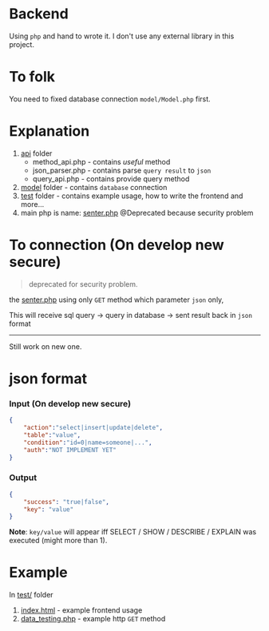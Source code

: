 # Backend
Using `php` and hand to wrote it. I don't use any external library in this project. 

# To folk
You need to fixed database connection `model/Model.php` first.

# Explanation
1. [api](api) folder
    - method_api.php - contains *useful* method
    - json_parser.php - contains parse `query result` to `json`
    - query_api.php - contains provide query method
2. [model](model) folder - contains `database` connection
3. [test](test) folder - contains example usage, how to write the frontend and more...
4. main php is name: [senter.php](senter.php) @Deprecated because security problem

# To connection (On develop new secure)
> deprecated for security problem.

the [senter.php](senter.php) using only `GET` method which parameter `json` only,   <p>
This will receive sql query -> query in database -> sent result back in `json` format

------

Still work on new one.

# json format

### Input (On develop new secure)
```json
{
    "action":"select|insert|update|delete",
    "table":"value",
    "condition":"id=0|name=someone|...",
    "auth":"NOT IMPLEMENT YET"
}
```

### Output
```json
{
    "success": "true|false", 
    "key": "value"
}
```
**Note**: `key/value` will appear iff SELECT / SHOW / DESCRIBE / EXPLAIN was executed (might more than 1).

# Example
In [test/](test) folder
1. [index.html](test/index.html) - example frontend usage
2. [data_testing.php](test/data_testing.php) - example http `GET` method
